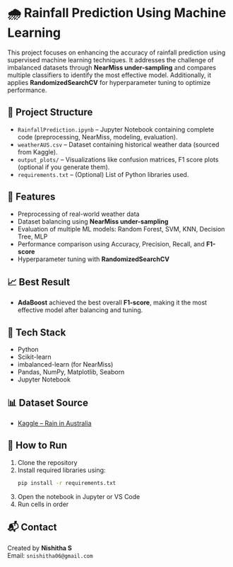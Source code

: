 
# 🌧️ Rainfall Prediction Using Machine Learning

This project focuses on enhancing the accuracy of rainfall prediction using supervised machine learning techniques. It addresses the challenge of imbalanced datasets through **NearMiss under-sampling** and compares multiple classifiers to identify the most effective model. Additionally, it applies **RandomizedSearchCV** for hyperparameter tuning to optimize performance.

## 📂 Project Structure
- `RainfallPrediction.ipynb` – Jupyter Notebook containing complete code (preprocessing, NearMiss, modeling, evaluation).
- `weatherAUS.csv` – Dataset containing historical weather data (sourced from Kaggle).
- `output_plots/` – Visualizations like confusion matrices, F1 score plots (optional if you generate them).
- `requirements.txt` – (Optional) List of Python libraries used.

## 🚀 Features
- Preprocessing of real-world weather data  
- Dataset balancing using **NearMiss under-sampling**  
- Evaluation of multiple ML models: Random Forest, SVM, KNN, Decision Tree, MLP  
- Performance comparison using Accuracy, Precision, Recall, and **F1-score**  
- Hyperparameter tuning with **RandomizedSearchCV**

## 📈 Best Result
- **AdaBoost** achieved the best overall **F1-score**, making it the most effective model after balancing and tuning.

## 🧠 Tech Stack
- Python  
- Scikit-learn  
- imbalanced-learn (for NearMiss)  
- Pandas, NumPy, Matplotlib, Seaborn  
- Jupyter Notebook

## 📊 Dataset Source
- [Kaggle – Rain in Australia](https://www.kaggle.com/datasets/jsphyg/weather-dataset-rattle-package)

## 📌 How to Run
1. Clone the repository  
2. Install required libraries using:  
   ```bash
   pip install -r requirements.txt
   ```
3. Open the notebook in Jupyter or VS Code  
4. Run cells in order

## 📬 Contact
Created by **Nishitha S**  
Email: `snishitha06@gmail.com`
